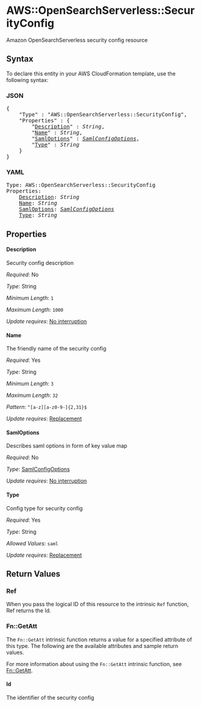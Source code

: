 # AWS::OpenSearchServerless::SecurityConfig

Amazon OpenSearchServerless security config resource

## Syntax

To declare this entity in your AWS CloudFormation template, use the following syntax:

### JSON

<pre>
{
    "Type" : "AWS::OpenSearchServerless::SecurityConfig",
    "Properties" : {
        "<a href="#description" title="Description">Description</a>" : <i>String</i>,
        "<a href="#name" title="Name">Name</a>" : <i>String</i>,
        "<a href="#samloptions" title="SamlOptions">SamlOptions</a>" : <i><a href="samlconfigoptions.md">SamlConfigOptions</a></i>,
        "<a href="#type" title="Type">Type</a>" : <i>String</i>
    }
}
</pre>

### YAML

<pre>
Type: AWS::OpenSearchServerless::SecurityConfig
Properties:
    <a href="#description" title="Description">Description</a>: <i>String</i>
    <a href="#name" title="Name">Name</a>: <i>String</i>
    <a href="#samloptions" title="SamlOptions">SamlOptions</a>: <i><a href="samlconfigoptions.md">SamlConfigOptions</a></i>
    <a href="#type" title="Type">Type</a>: <i>String</i>
</pre>

## Properties

#### Description

Security config description

_Required_: No

_Type_: String

_Minimum Length_: <code>1</code>

_Maximum Length_: <code>1000</code>

_Update requires_: [No interruption](https://docs.aws.amazon.com/AWSCloudFormation/latest/UserGuide/using-cfn-updating-stacks-update-behaviors.html#update-no-interrupt)

#### Name

The friendly name of the security config

_Required_: Yes

_Type_: String

_Minimum Length_: <code>3</code>

_Maximum Length_: <code>32</code>

_Pattern_: <code>^[a-z][a-z0-9-]{2,31}$</code>

_Update requires_: [Replacement](https://docs.aws.amazon.com/AWSCloudFormation/latest/UserGuide/using-cfn-updating-stacks-update-behaviors.html#update-replacement)

#### SamlOptions

Describes saml options in form of key value map

_Required_: No

_Type_: <a href="samlconfigoptions.md">SamlConfigOptions</a>

_Update requires_: [No interruption](https://docs.aws.amazon.com/AWSCloudFormation/latest/UserGuide/using-cfn-updating-stacks-update-behaviors.html#update-no-interrupt)

#### Type

Config type for security config

_Required_: Yes

_Type_: String

_Allowed Values_: <code>saml</code>

_Update requires_: [Replacement](https://docs.aws.amazon.com/AWSCloudFormation/latest/UserGuide/using-cfn-updating-stacks-update-behaviors.html#update-replacement)

## Return Values

### Ref

When you pass the logical ID of this resource to the intrinsic `Ref` function, Ref returns the Id.

### Fn::GetAtt

The `Fn::GetAtt` intrinsic function returns a value for a specified attribute of this type. The following are the available attributes and sample return values.

For more information about using the `Fn::GetAtt` intrinsic function, see [Fn::GetAtt](https://docs.aws.amazon.com/AWSCloudFormation/latest/UserGuide/intrinsic-function-reference-getatt.html).

#### Id

The identifier of the security config

